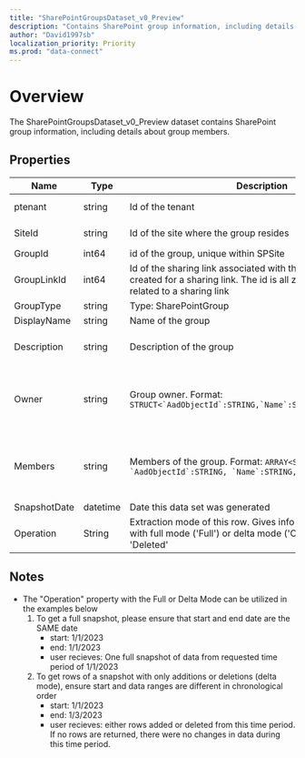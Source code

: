 ```yaml
---
title: "SharePointGroupsDataset_v0_Preview"
description: "Contains SharePoint group information, including details about group members."
author: "David1997sb"
localization_priority: Priority
ms.prod: "data-connect"
---
```


# Overview

The SharePointGroupsDataset_v0_Preview dataset contains SharePoint group information, including details about group members.

## Properties
| Name | Type | Description | SampleData | FilterOptions | IsDateFilter | 
|--|--|--| -- | -- |--|
| ptenant | string |Id of the tenant| 72f988bf-86f1-41af-91ab-2d7cd011db47 |0|false|
| SiteId | string |Id of the site where the group resides| 355f5fec-e502-4fa0-9218-c0e9ec019491 |0|false|
| GroupId | int64 |id of the group, unique within SPSite|3|0|false|
| GroupLinkId | int64 |Id of the sharing link associated with this group, if it was created for a sharing link. The id is all zeros if the group is not related to a sharing link|0a87ef23-a542-42ba-97fd-1e66fd26c1e1|0|false|
| GroupType | string |Type: SharePointGroup| SharePointGroup |0|false|
| DisplayName | string |Name of the group| Viewers |0|false|
| Description | string |Description of the group| Members of this group can view pages, list items, and documents. |0|false|
| Owner | string |Group owner. Format: ```STRUCT<`AadObjectId`:STRING,`Name`:STRING,`Email`:STRING>```|`{\"AadObjectId\": \"12345676-6e0e-46ab-855d-2c8912345676\",\"Name\": \"John Smith\",\"Email\": \"jsmith@contoso.com\"}`|0|false|
| Members | string |Members of the group. Format: ```ARRAY<STRUCT<`Type`:STRING, `AadObjectId`:STRING, `Name`:STRING, `Email`:STRING>>```|`[{\"Type\": \"User\", \"AadObjectId\": \"12345676-6e0e-46ab-855d-2c8912345676\", \"Name\": \"John Smith\", \"Email\": \"jsmith@contoso.com\"}]`|0|false|
| SnapshotDate | datetime |Date this data set was generated|`2022-03-16T00:00:00Z`|1|true|
| Operation | String | Extraction mode of this row. Gives info about row extracted with full mode ('Full') or delta mode ('Created', 'Updated' or 'Deleted'|

## Notes

- The "Operation" property with the Full or Delta Mode can be utilized in the examples below
    1. To get a full snapshot, please ensure that start and end date are the SAME date
        - start: 1/1/2023
        - end: 1/1/2023
        - user recieves: One full snapshot of data from requested time period of 1/1/2023
    2. To get rows of a snapshot with only additions or deletions (delta mode), ensure start and data ranges are different in chronological order
        - start: 1/1/2023
        - end: 1/3/2023
        - user recieves: either rows added or deleted from this time period. If no rows are returned, there were no changes in data during this time period.